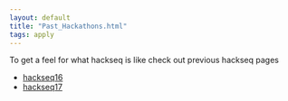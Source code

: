 ```yaml
---
layout: default
title: "Past_Hackathons.html"
tags: apply
---
```


To get a feel for what hackseq is like check out  previous hackseq pages

* [hackseq16](http://hackseq.com/hs16)
* [hackseq17](http://hackseq.com/hs16)
